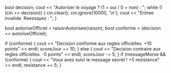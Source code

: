 bool decision;
cout << "Autoriser le voyage ? (1 = oui / 0 = non) : ";
while (!(cin >> decision)) {
    cin.clear();
    cin.ignore(10000, '\n');
    cout << "Entree invalide. Reessayez : ";
}

bool autoriseOfficiel = raisonAutorisee(raison);
bool conforme = (decision == autoriseOfficiel);

if (conforme) {
    cout << "Decision conforme aux regles officielles. +10 points" << endl;
    scoreJour += 10;
}
else {
    cout << "Decision contraire aux regles officielles. -5 points" << endl;
    scoreJour -= 5;
}
if (messageMorse && !conforme) {
    cout << "Vous avez suivi le message secret ! +5 resistance" << endl;
    resistance += 5;
}
